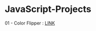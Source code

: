# JavaScript-Projects
01 - Color Flipper : [LINK](https://incandescent-axolotl-a9c827.netlify.app/)
